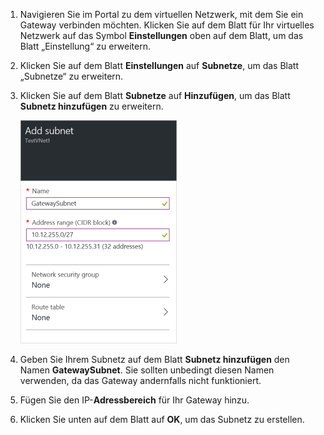 1. Navigieren Sie im Portal zu dem virtuellen Netzwerk, mit dem Sie ein Gateway verbinden möchten. Klicken Sie auf dem Blatt für Ihr virtuelles Netzwerk auf das Symbol **Einstellungen** oben auf dem Blatt, um das Blatt „Einstellung“ zu erweitern. 

2. Klicken Sie auf dem Blatt **Einstellungen** auf **Subnetze**, um das Blatt „Subnetze“ zu erweitern.

3. Klicken Sie auf dem Blatt **Subnetze** auf **Hinzufügen**, um das Blatt **Subnetz hinzufügen** zu erweitern.

	![Hinzufügen des Gatewaysubnetzes](./media/vpn-gateway-add-gwsubnet-rm-portal-include/addgwsubnet250.png)

4. Geben Sie Ihrem Subnetz auf dem Blatt **Subnetz hinzufügen** den Namen **GatewaySubnet**. Sie sollten unbedingt diesen Namen verwenden, da das Gateway andernfalls nicht funktioniert.

5. Fügen Sie den IP-**Adressbereich** für Ihr Gateway hinzu.

6. Klicken Sie unten auf dem Blatt auf **OK**, um das Subnetz zu erstellen.



